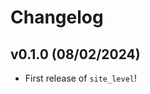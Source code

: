 # Changelog

<!--next-version-placeholder-->

## v0.1.0 (08/02/2024)

- First release of `site_level`!